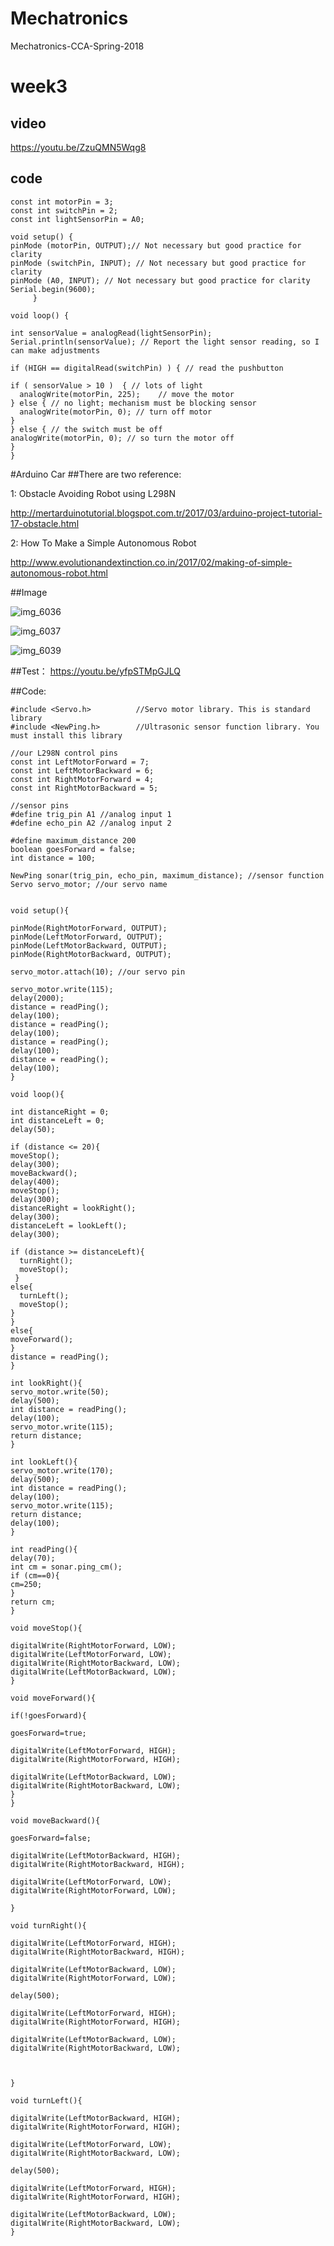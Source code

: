 # Mechatronics
Mechatronics-CCA-Spring-2018


# week3
## video

https://youtu.be/ZzuQMN5Wqg8

## code

    const int motorPin = 3;
    const int switchPin = 2;
    const int lightSensorPin = A0;

    void setup() {
    pinMode (motorPin, OUTPUT);// Not necessary but good practice for clarity
    pinMode (switchPin, INPUT); // Not necessary but good practice for clarity
    pinMode (A0, INPUT); // Not necessary but good practice for clarity
    Serial.begin(9600);
         }

    void loop() {

    int sensorValue = analogRead(lightSensorPin);
    Serial.println(sensorValue); // Report the light sensor reading, so I can make adjustments

    if (HIGH == digitalRead(switchPin) ) { // read the pushbutton

    if ( sensorValue > 10 )  { // lots of light
      analogWrite(motorPin, 225);    // move the motor
    } else { // no light; mechanism must be blocking sensor
      analogWrite(motorPin, 0); // turn off motor
    }
    } else { // the switch must be off
    analogWrite(motorPin, 0); // so turn the motor off
    }
    }
    
#Arduino Car
##There are two reference:

1: Obstacle Avoiding Robot using L298N

http://mertarduinotutorial.blogspot.com.tr/2017/03/arduino-project-tutorial-17-obstacle.html

2: How To Make a Simple Autonomous Robot

http://www.evolutionandextinction.co.in/2017/02/making-of-simple-autonomous-robot.html

##Image

![img_6036](https://user-images.githubusercontent.com/35580394/37159302-558102f0-22a2-11e8-9240-d8b9ba82b754.JPG)

![img_6037](https://user-images.githubusercontent.com/35580394/37159319-5e8c214a-22a2-11e8-8467-a478d39fe9cd.JPG)

![img_6039](https://user-images.githubusercontent.com/35580394/37159328-65c84286-22a2-11e8-8366-ca421d5b5f8b.JPG)

##Test：
https://youtu.be/yfpSTMpGJLQ

##Code:

    #include <Servo.h>          //Servo motor library. This is standard library
    #include <NewPing.h>        //Ultrasonic sensor function library. You must install this library

    //our L298N control pins
    const int LeftMotorForward = 7;
    const int LeftMotorBackward = 6;
    const int RightMotorForward = 4;
    const int RightMotorBackward = 5;

    //sensor pins
    #define trig_pin A1 //analog input 1
    #define echo_pin A2 //analog input 2

    #define maximum_distance 200
    boolean goesForward = false;
    int distance = 100;

    NewPing sonar(trig_pin, echo_pin, maximum_distance); //sensor function
    Servo servo_motor; //our servo name


    void setup(){

    pinMode(RightMotorForward, OUTPUT);
    pinMode(LeftMotorForward, OUTPUT);
    pinMode(LeftMotorBackward, OUTPUT);
    pinMode(RightMotorBackward, OUTPUT);
  
    servo_motor.attach(10); //our servo pin

    servo_motor.write(115);
    delay(2000);
    distance = readPing();
    delay(100);
    distance = readPing();
    delay(100);
    distance = readPing();
    delay(100);
    distance = readPing();
    delay(100);
    }

    void loop(){

    int distanceRight = 0;
    int distanceLeft = 0;
    delay(50);

    if (distance <= 20){
    moveStop();
    delay(300);
    moveBackward();
    delay(400);
    moveStop();
    delay(300);
    distanceRight = lookRight();
    delay(300);
    distanceLeft = lookLeft();
    delay(300);

    if (distance >= distanceLeft){
      turnRight();
      moveStop();
     }
    else{
      turnLeft();
      moveStop();
    }
    }
    else{
    moveForward(); 
    }
    distance = readPing();
    }

    int lookRight(){  
    servo_motor.write(50);
    delay(500);
    int distance = readPing();
    delay(100);
    servo_motor.write(115);
    return distance;
    }

    int lookLeft(){
    servo_motor.write(170);
    delay(500);
    int distance = readPing();
    delay(100);
    servo_motor.write(115);
    return distance;
    delay(100);
    }

    int readPing(){
    delay(70);
    int cm = sonar.ping_cm();
    if (cm==0){
    cm=250;
    }
    return cm;
    }

    void moveStop(){
  
    digitalWrite(RightMotorForward, LOW);
    digitalWrite(LeftMotorForward, LOW);
    digitalWrite(RightMotorBackward, LOW);
    digitalWrite(LeftMotorBackward, LOW);
    }

    void moveForward(){

    if(!goesForward){

    goesForward=true;
    
    digitalWrite(LeftMotorForward, HIGH);
    digitalWrite(RightMotorForward, HIGH);
  
    digitalWrite(LeftMotorBackward, LOW);
    digitalWrite(RightMotorBackward, LOW); 
    }
    }

    void moveBackward(){

    goesForward=false;

    digitalWrite(LeftMotorBackward, HIGH);
    digitalWrite(RightMotorBackward, HIGH);
  
    digitalWrite(LeftMotorForward, LOW);
    digitalWrite(RightMotorForward, LOW);
  
    }

    void turnRight(){

    digitalWrite(LeftMotorForward, HIGH);
    digitalWrite(RightMotorBackward, HIGH);
  
    digitalWrite(LeftMotorBackward, LOW);
    digitalWrite(RightMotorForward, LOW);
  
    delay(500);
  
    digitalWrite(LeftMotorForward, HIGH);
    digitalWrite(RightMotorForward, HIGH);
  
    digitalWrite(LeftMotorBackward, LOW);
    digitalWrite(RightMotorBackward, LOW);
 
  
  
    }

    void turnLeft(){

    digitalWrite(LeftMotorBackward, HIGH);
    digitalWrite(RightMotorForward, HIGH);
  
    digitalWrite(LeftMotorForward, LOW);
    digitalWrite(RightMotorBackward, LOW);

    delay(500);
  
    digitalWrite(LeftMotorForward, HIGH);
    digitalWrite(RightMotorForward, HIGH);
  
    digitalWrite(LeftMotorBackward, LOW);
    digitalWrite(RightMotorBackward, LOW);
    }



    

